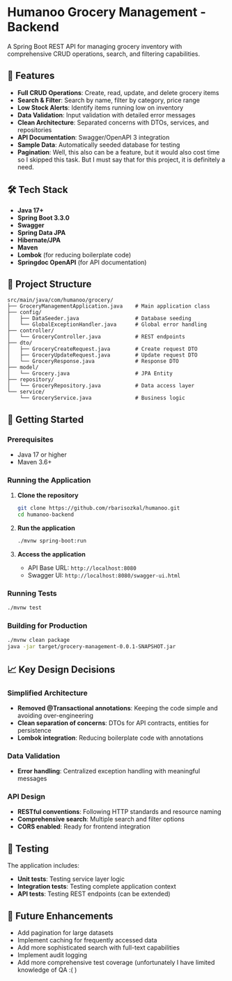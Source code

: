 # Humanoo Grocery Management - Backend

A Spring Boot REST API for managing grocery inventory with comprehensive CRUD operations, search, and filtering capabilities.

## 🚀 Features

- **Full CRUD Operations**: Create, read, update, and delete grocery items
- **Search & Filter**: Search by name, filter by category, price range
- **Low Stock Alerts**: Identify items running low on inventory
- **Data Validation**: Input validation with detailed error messages
- **Clean Architecture**: Separated concerns with DTOs, services, and repositories
- **API Documentation**: Swagger/OpenAPI 3 integration
- **Sample Data**: Automatically seeded database for testing
- **Pagination**: Well, this also can be a feature, but it would also cost time so I skipped this task. But I must say that for this project, it is definitely a need.

## 🛠 Tech Stack

- **Java 17+**
- **Spring Boot 3.3.0**
- **Swagger**
- **Spring Data JPA**
- **Hibernate/JPA**
- **Maven**
- **Lombok** (for reducing boilerplate code)
- **Springdoc OpenAPI** (for API documentation)

## 📁 Project Structure

```
src/main/java/com/humanoo/grocery/
├── GroceryManagementApplication.java    # Main application class
├── config/
│   ├── DataSeeder.java                  # Database seeding
│   └── GlobalExceptionHandler.java      # Global error handling
├── controller/
│   └── GroceryController.java           # REST endpoints
├── dto/
│   ├── GroceryCreateRequest.java        # Create request DTO
│   ├── GroceryUpdateRequest.java        # Update request DTO
│   └── GroceryResponse.java             # Response DTO
├── model/
│   └── Grocery.java                     # JPA Entity
├── repository/
│   └── GroceryRepository.java           # Data access layer
└── service/
    └── GroceryService.java              # Business logic
```

## 🚦 Getting Started

### Prerequisites

- Java 17 or higher
- Maven 3.6+

### Running the Application

1. **Clone the repository**

   ```bash
   git clone https://github.com/rbarisozkal/humanoo.git
   cd humanoo-backend
   ```

2. **Run the application**

   ```bash
   ./mvnw spring-boot:run
   ```

3. **Access the application**
   - API Base URL: `http://localhost:8080`
   - Swagger UI: `http://localhost:8080/swagger-ui.html`

### Running Tests

```bash
./mvnw test
```

### Building for Production

```bash
./mvnw clean package
java -jar target/grocery-management-0.0.1-SNAPSHOT.jar
```

## 📈 Key Design Decisions

### Simplified Architecture

- **Removed @Transactional annotations**: Keeping the code simple and avoiding over-engineering
- **Clean separation of concerns**: DTOs for API contracts, entities for persistence
- **Lombok integration**: Reducing boilerplate code with annotations

### Data Validation

- **Error handling**: Centralized exception handling with meaningful messages

### API Design

- **RESTful conventions**: Following HTTP standards and resource naming
- **Comprehensive search**: Multiple search and filter options
- **CORS enabled**: Ready for frontend integration

## 🧪 Testing

The application includes:

- **Unit tests**: Testing service layer logic
- **Integration tests**: Testing complete application context
- **API tests**: Testing REST endpoints (can be extended)

## 🚀 Future Enhancements

- Add pagination for large datasets
- Implement caching for frequently accessed data
- Add more sophisticated search with full-text capabilities
- Implement audit logging
- Add more comprehensive test coverage (unfortunately I have limited knowledge of QA :( )
